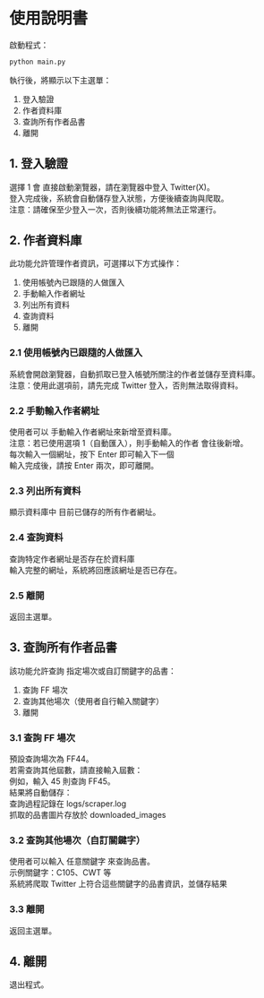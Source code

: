 # 使用說明書

啟動程式：
```sh
python main.py
```
執行後，將顯示以下主選單：
1. 登入驗證
2. 作者資料庫
3. 查詢所有作者品書
4. 離開

## 1. 登入驗證
選擇 1 會 直接啟動瀏覽器，請在瀏覽器中登入 Twitter(X)。  
登入完成後，系統會自動儲存登入狀態，方便後續查詢與爬取。  
注意：請確保至少登入一次，否則後續功能將無法正常運行。  

## 2. 作者資料庫

此功能允許管理作者資訊，可選擇以下方式操作：
1. 使用帳號內已跟隨的人做匯入
2. 手動輸入作者網址
3. 列出所有資料
4. 查詢資料
5. 離開

### 2.1 使用帳號內已跟隨的人做匯入
系統會開啟瀏覽器，自動抓取已登入帳號所關注的作者並儲存至資料庫。  
注意：使用此選項前，請先完成 Twitter 登入，否則無法取得資料。  

### 2.2 手動輸入作者網址
使用者可以 手動輸入作者網址來新增至資料庫。  
注意：若已使用選項 1（自動匯入），則手動輸入的作者 會往後新增。  
每次輸入一個網址，按下 Enter 即可輸入下一個  
輸入完成後，請按 Enter 兩次，即可離開。  

### 2.3 列出所有資料
顯示資料庫中 目前已儲存的所有作者網址。

### 2.4 查詢資料
查詢特定作者網址是否存在於資料庫  
輸入完整的網址，系統將回應該網址是否已存在。

### 2.5 離開
返回主選單。

## 3. 查詢所有作者品書
該功能允許查詢 指定場次或自訂關鍵字的品書：
1. 查詢 FF 場次
2. 查詢其他場次（使用者自行輸入關鍵字）
3. 離開

### 3.1 查詢 FF 場次
預設查詢場次為 FF44。  
若需查詢其他屆數，請直接輸入屆數：  
例如，輸入 45 則查詢 FF45。  
結果將自動儲存：  
查詢過程記錄在 logs/scraper.log  
抓取的品書圖片存放於 downloaded_images  

### 3.2 查詢其他場次（自訂關鍵字）
使用者可以輸入 任意關鍵字 來查詢品書。  
示例關鍵字：C105、CWT 等  
系統將爬取 Twitter 上符合這些關鍵字的品書資訊，並儲存結果

### 3.3 離開
返回主選單。

## 4. 離開
退出程式。
